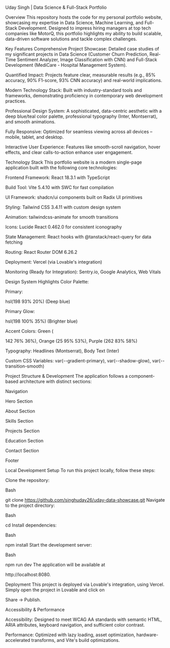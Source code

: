 Uday Singh | Data Science & Full-Stack Portfolio


Overview
This repository hosts the code for my personal portfolio website, showcasing my expertise in Data Science, Machine Learning, and Full-Stack Development. Designed to impress hiring managers at top tech companies like MotorQ, this portfolio highlights my ability to build scalable, data-driven software solutions and tackle complex challenges.

Key Features
Comprehensive Project Showcase: Detailed case studies of my significant projects in Data Science (Customer Churn Prediction, Real-Time Sentiment Analyzer, Image Classification with CNN) and Full-Stack Development (MediCare - Hospital Management System).

Quantified Impact: Projects feature clear, measurable results (e.g., 85% accuracy, 90% F1-score, 93% CNN accuracy) and real-world implications.

Modern Technology Stack: Built with industry-standard tools and frameworks, demonstrating proficiency in contemporary web development practices.

Professional Design System: A sophisticated, data-centric aesthetic with a deep blue/teal color palette, professional typography (Inter, Montserrat), and smooth animations.

Fully Responsive: Optimized for seamless viewing across all devices – mobile, tablet, and desktop.

Interactive User Experience: Features like smooth-scroll navigation, hover effects, and clear calls-to-action enhance user engagement.

Technology Stack
This portfolio website is a modern single-page application built with the following core technologies:


Frontend Framework: React 18.3.1  with TypeScript


Build Tool: Vite 5.4.10  with SWC for fast compilation


UI Framework: shadcn/ui components built on Radix UI primitives 


Styling: Tailwind CSS 3.4.11  with custom design system


Animation: tailwindcss-animate for smooth transitions 


Icons: Lucide React 0.462.0  for consistent iconography


State Management: React hooks with @tanstack/react-query for data fetching 


Routing: React Router DOM 6.26.2 


Deployment: Vercel (via Lovable's integration) 


Monitoring (Ready for Integration): Sentry.io, Google Analytics, Web Vitals 

Design System Highlights
Color Palette:

Primary: 

hsl(198 93% 20%) (Deep blue) 

Primary Glow: 

hsl(198 100% 35%) (Brighter blue) 

Accent Colors: Green (

142 76% 36%), Orange (25 95% 53%), Purple (262 83% 58%) 


Typography: Headlines (Montserrat), Body Text (Inter) 


Custom CSS Variables: var(--gradient-primary), var(--shadow-glow), var(--transition-smooth) 

Project Structure & Development
The application follows a component-based architecture with distinct sections:

Navigation

Hero Section

About Section

Skills Section

Projects Section

Education Section

Contact Section

Footer

Local Development Setup
To run this project locally, follow these steps:

Clone the repository:

Bash

git clone <https://github.com/singhuday26/uday-data-showcase.git>
Navigate to the project directory:

Bash

cd <uday-data-showcase>
Install dependencies:

Bash

npm install
Start the development server:

Bash

npm run dev
The application will be available at 

http://localhost:8080.

Deployment
This project is deployed via Lovable's integration, using Vercel. Simply open the project in Lovable and click on 

Share -> Publish. 

Accessibility & Performance

Accessibility: Designed to meet WCAG AA standards with semantic HTML, ARIA attributes, keyboard navigation, and sufficient color contrast. 


Performance: Optimized with lazy loading, asset optimization, hardware-accelerated transforms, and Vite's build optimizations. 
